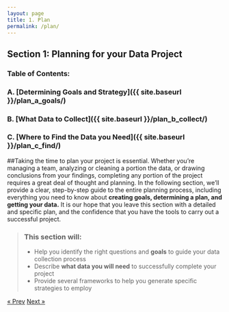 ```yaml
---
layout: page
title: 1. Plan 
permalink: /plan/
---
```

## Section 1: Planning for your Data Project

### Table of Contents:
### A. [Determining Goals and Strategy]({{ site.baseurl }}/plan_a_goals/)
### B. [What Data to Collect]({{ site.baseurl }}/plan_b_collect/)
### C. [Where to Find the Data you Need]({{ site.baseurl }}/plan_c_find/)

##Taking the time to plan your project is essential. 
Whether you’re managing a team, analyzing or cleaning a portion the data, or drawing conclusions from your findings, completing any portion of the project requires a great deal of thought and planning. In the following section, we’ll provide a clear, step-by-step guide to the entire planning process, including everything you need to know about **creating goals, determining a plan, and getting your data.** It is our hope that you leave this section with a detailed and specific plan, and the confidence that you have the tools to carry out a successful project. 

>### This section will: 
>  * Help you identify the right questions and **goals** to guide your data collection process
>  * Describe **what data you will need** to successfully complete your project
>  * Provide several frameworks to help you generate specific strategies to employ

<!-- Pagination -->
<div class="pagination">
  <a class="pagination-item older" href="{{ site.baseurl }}/">&laquo; Prev</a>
  <a class="pagination-item newer" href="{{ site.baseurl }}/assess">Next &raquo;</a>
</div>
